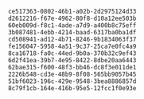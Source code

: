 
                ce517363-0802-46b1-a02b-2d2975124d33
                d2612216-f67e-4962-80f8-d10a12ee503b
                60eb009d-f8c1-4ade-a7d9-a400b8c75eff
                3b087481-4ebb-4214-baad-6317ba0ba1df
                cd508941-ad12-4b71-8246-9b1834063f37
                fe156047-5958-4a51-9c37-25ca7e0fc4a9
                8ca16718-fa0c-44ed-9b0a-370b32c9ef43
                6d2f41ea-39b7-4e95-8422-8dbe20aa6443
                62bae315-f600-48f3-bb46-dc8f3e011de1
                2226b548-cd3e-48b9-8f08-565bb9057b45
                51bf6023-196c-429e-9548-3bea8886857d
                8c79f1cb-164e-416b-95e5-12fcc1f0e93e
                